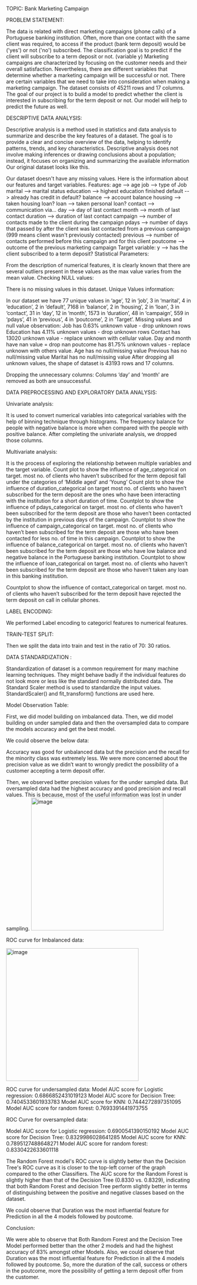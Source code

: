 TOPIC: Bank Marketing Campaign

PROBLEM STATEMENT:

The data is related with direct marketing campaigns (phone calls) of a Portuguese banking institution. 
Often, more than one contact with the same client was required, to access if the product (bank term deposit) would be ('yes') or not ('no') subscribed.
The classification goal is to predict if the client will subscribe to a term deposit or not. (variable y)
Marketing campaigns are characterized by focusing on the customer needs and their overall satisfaction. Nevertheless, there are different variables that determine whether a marketing campaign will be successful or not. There are certain variables that we need to take into consideration when making a marketing campaign.
The dataset consists of 45211 rows and 17 columns.
The goal of our project is to build a model to predict whether the client is interested in subscribing for the term deposit or not.
Our model will help to predict the future as well.

DESCRIPTIVE DATA ANALYSIS:

Descriptive analysis is a method used in statistics and data analysis to summarize and describe the key features of a dataset. The goal is to provide a clear and concise overview of the data, helping to identify patterns, trends, and key characteristics. Descriptive analysis does not involve making inferences or drawing conclusions about a population; instead, it focuses on organizing and summarizing the available information
Our original dataset looks like this.  
 
Our dataset doesn't have any missing values.
Here is the information about our features and target variables.
Features:
age --> age
job --> type of Job
marital --> marital status
education --> highest education finished
default --> already has credit in default?
balance --> account balance
housing --> taken housing loan?
loan --> taken personal loan?
contact --> communication via...
day --> day of last contact
month --> month of last contact
duration --> duration of last contact
campaign --> number of contacts made to the client during the campaign
pdays --> number of days that passed by after the client was last contacted from a previous campaign (999 means client wasn't previously contacted)
previous --> number of contacts performed before this campaign and for this client
poutcome --> outcome of the previous marketing campaign
Target variable:
y --> has the client subscribed to a term deposit?
Statistical Parameters:
 
From the description of numerical features, it is clearly known that there are several outliers present in these values as the max value varies from the mean value.
Checking NULL values:
 

There is no missing values in this dataset.
Unique Values information:
 
In our dataset we have 77 unique values in ‘age’, 12 in ‘job’, 3 in ‘marital’, 4 in ‘education’, 2 in ‘default’, 7168 in ‘balance’, 2 in ‘housing’, 2 in ‘loan’, 3 in ‘contact’, 31 in ‘day’, 12 in ‘month’, 1573 in ‘duration’, 48 in ‘campaign’, 559 in ‘pdays’, 41 in ‘previous’, 4 in ‘poutcome’, 2 in ‘Target’.
Missing values and null value observation:
Job has 0.63% unknown value - drop unknown rows
Education has 4.11% unknown values - drop unknown rows
Contact has 13020 unknown value - replace unknown with cellular value.
Day and month have nan value = drop nan 
poutcome has 81.75% unknown values - replace unknown with others value.
Age has no null/missing value
Previous has no null/missing value
Marital has no null/missing value
After dropping all unknown values, the shape of dataset is 43193 rows and 17 columns.

Dropping the unnecessary columns:
Columns ‘day’ and ‘month’ are removed as both are unsuccessful.

DATA PREPROCESSING AND EXPLORATORY DATA ANALYSIS: 

Univariate analysis:

It is used to convert numerical variables into categorical variables with the help of binning technique through histograms.
The frequency balance for people with negative balance is more when compared with the people with positive balance. 
After completing the univariate analysis, we dropped those columns.

Multivariate analysis:

It is the process of exploring the relationship between multiple variables and the target variable.
Count plot to show the influence of age_categorical on target.
most no. of clients who haven’t subscribed for the term deposit fall under the categories of ‘Middle aged’ and ‘Young’
Count plot to show the influence of duration_categorical on target 
most no. of clients who haven’t subscribed for the term deposit are the ones who have been interacting with the institution for a short duration of time.
Countplot to show the influence of pdays_categorical on target.
most no. of clients who haven’t been subscribed for the term deposit are those who haven’t been contacted by the institution in previous days of the campaign.
Countplot to show the influence of campaign_categorical on target.
most no. of clients who haven’t been subscribed for the term deposit are those who have been contacted for less no. of time in this campaign.
Countplot to show the influence of balance_categorical on target.
most no. of clients who haven’t been subscribed for the term deposit are those who have low balance and negative balance in the Portuguese banking institution.
Countplot to show the influence of loan_categorical on target.
most no. of clients who haven’t been subscribed for the term deposit are those who haven’t taken any loan in this banking institution.

Countplot to show the influence of contact_categorical on target.
 most no. of clients who haven’t subscribed for the term deposit have rejected the term deposit on call in cellular phones.

LABEL ENCODING: 

We performed Label encoding to categoricl features to numerical features.
 
TRAIN-TEST SPLIT: 

Then we split the data into train and test in the ratio of 70: 30 ratios.

DATA STANDARDIZATION : 

Standardization of dataset is a common requirement for many machine learning techniques. They might behave badly if the individual features do not look more or less like the standard normally distributed data.
The Standard Scaler method is used to standardize the input values. StandardScaler() and fit_transform() functions are used here.

Model Observation Table:

First, we did model building on imbalanced data.
Then, we did model building on under sampled data and then the oversampled data to compare the models accuracy and get the best model.

We could observe the below data:

Accuracy was good for unbalanced data but the precision and the recall for the minority class was extremely less. We were more concerned about the precision value as we didn’t want to wrongly predict the possibility of a customer accepting a term deposit offer.

Then, we observed better precision values for the under sampled data. But oversampled data had the highest accuracy and good precision and recall values. This is because, most of the useful information was lost in under sampling.
<img width="360" alt="image" src="https://github.com/Sooriyavela/Bank_Marketing_Campaign/assets/144498455/f511dbc6-ae29-4b65-b582-fe18a13d8e35">

ROC curve for Imbalanced data:

 <img width="360" alt="image" src="https://github.com/Sooriyavela/Bank_Marketing_Campaign/assets/144498455/df360cd9-8bb4-418b-9330-c9c8efd5217a">

ROC curve for undersampled data:
Model AUC score for Logistic regression: 0.6866852431019123
Model AUC score for Decision Tree: 0.7404533601933783
Model AUC score for KNN: 0.7444272897351095
Model AUC score for random forest: 0.7693391441973755

ROC Curve for oversampled data:

Model AUC score for Logistic regression: 0.6900541390150192
Model AUC score for Decision Tree: 0.8329986028641285
Model AUC score for KNN: 0.7895127488648271
Model AUC score for random forest: 0.8330422633601118


The Random Forest model's ROC curve is slightly better than the Decision Tree's ROC curve as it is closer to the top-left corner of the graph compared to the other Classifiers.
The AUC score for the Random Forest is slightly higher than that of the Decision Tree (0.8330 vs. 0.8329), indicating that both Random Forest and decision Tree perform slightly better in terms of distinguishing between the positive and negative classes based on the dataset.

We could observe that Duration was the most influential feature for Prediction in all the 4 models followed by poutcome.

Conclusion: 

We were able to observe that Both Random Forest and the Decision Tree Model performed better than the other 2 models and had the highest accuracy of 83% amongst other Models. Also, we could observe that Duration was the most influential feature for Prediction in all the 4 models followed by poutcome.
So, more the duration of the call, success or others in the poutcome, more the possibility of getting a term deposit offer from the customer.
